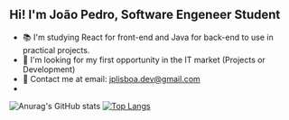 ## Hi! I'm João Pedro, Software Engeneer Student

- 📚  I'm studying React for front-end and Java for back-end to use in practical projects.
- 🔎  I'm looking for my first opportunity in the IT market (Projects or Development)
- 📲  Contact me at email: jplisboa.dev@gmail.com
- 
![Anurag's GitHub stats](https://github-readme-stats.vercel.app/api?username=Joao-lisboa7&theme=highcontrast&show_icons=true)
[![Top Langs](https://github-readme-stats.vercel.app/api/top-langs/?username=Joao-lisboa7&layout=donut&theme=highcontrast)](https://github.com/anuraghazra/github-readme-stats)
